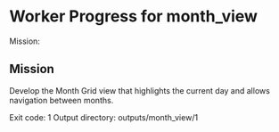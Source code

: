 # Worker Progress for month_view

Mission:
## Mission
Develop the Month Grid view that highlights the current day and allows navigation between months.

Exit code: 1
Output directory: outputs/month_view/1
